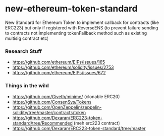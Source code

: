 # new-ethereum-token-standard
New Standard for Ethereum Token to implement callback for contracts (like ERC223) but only if registered with ReverseENS (to prevent failure sending to contracts not implementing tokenFallback method such as existing multisig contract etc)

### Research Stuff
- https://github.com/ethereum/EIPs/issues/165
- https://github.com/ethereum/solidity/issues/2753
- https://github.com/ethereum/EIPs/issues/672

### Things in the wild
- https://github.com/Giveth/minime/ (clonable ERC20)
- https://github.com/ConsenSys/Tokens
- https://github.com/OpenZeppelin/zeppelin-solidity/tree/master/contracts/token
- https://github.com/Dexaran/ERC223-token-standard/tree/Recommended (meh erc223 contract)
- https://github.com/Dexaran/ERC223-token-standard/tree/master
